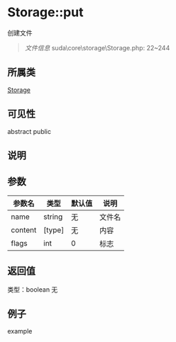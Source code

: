 # Storage::put
创建文件
> *文件信息* suda\core\storage\Storage.php: 22~244
## 所属类 

[Storage](../Storage.md)

## 可见性

abstract  public  
## 说明



## 参数

| 参数名 | 类型 | 默认值 | 说明 |
|--------|-----|-------|-------|
| name |  string | 无 |  文件名 |
| content |  [type] | 无 |  内容 |
| flags |  int | 0 |  标志 |

## 返回值
类型：boolean
无

## 例子

example